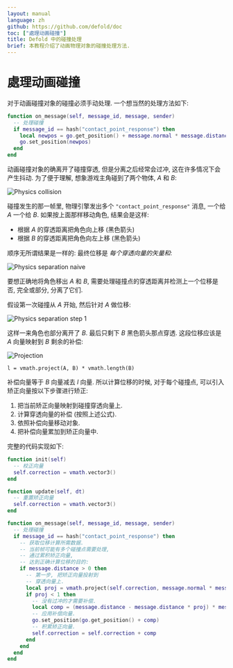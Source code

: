 ```yaml
---
layout: manual
language: zh
github: https://github.com/defold/doc
toc: ["處理动画碰撞"]
title: Defold 中的碰撞处理
brief: 本教程介绍了动画物理对象的碰撞处理方法.
---
```


# 處理动画碰撞

对于动画碰撞对象的碰撞必须手动处理. 一个想当然的处理方法如下:

```lua
function on_message(self, message_id, message, sender)
  -- 处理碰撞
  if message_id == hash("contact_point_response") then
    local newpos = go.get_position() + message.normal * message.distance
    go.set_position(newpos)
  end
end
```

动画碰撞对象的确离开了碰撞穿透, 但是分离之后经常会过冲, 这在许多情况下会产生抖动. 为了便于理解, 想象游戏主角碰到了两个物体, *A* 和 *B*:

![Physics collision](/manuals/images/physics/collision_multi.png)

碰撞发生的那一帧里, 物理引擎发出多个 `"contact_point_response"` 消息, 一个给 *A* 一个给 *B*. 如果按上面那样移动角色, 结果会是这样:

- 根据 *A* 的穿透距离把角色向上移 (黑色箭头)
- 根据 *B* 的穿透距离把角色向左上移 (黑色箭头)

顺序无所谓结果是一样的: 最终位移是 *每个穿透向量的矢量和*:

![Physics separation naive](/manuals/images/physics/separation_naive.png)

要想正确地将角色移出 *A* 和 *B*, 需要处理碰撞点的穿透距离并检测上一个位移是否, 完全或部分, 分离了它们.

假设第一次碰撞从 *A* 开始, 然后针对 *A* 做位移:

![Physics separation step 1](/manuals/images/physics/separation_step1.png)

这样一来角色也部分离开了 *B*. 最后只剩下 *B* 黑色箭头那点穿透. 这段位移应该是 *A* 向量映射到 *B* 剩余的补偿:

![Projection](/manuals/images/physics/projection.png)

```
l = vmath.project(A, B) * vmath.length(B)
```

补偿向量等于 *B* 向量减去 *l* 向量. 所以计算位移的时候, 对于每个碰撞点, 可以引入矫正向量按以下步骤进行矫正:

1. 把当前矫正向量映射到碰撞穿透向量上.
2. 计算穿透向量的补偿 (按照上述公式).
3. 依照补偿向量移动对象.
4. 把补偿向量累加到矫正向量中.

完整的代码实现如下:

```lua
function init(self)
  -- 校正向量
  self.correction = vmath.vector3()
end

function update(self, dt)
  -- 重置矫正向量
  self.correction = vmath.vector3()
end

function on_message(self, message_id, message, sender)
  -- 处理碰撞
  if message_id == hash("contact_point_response") then
    -- 获取位移计算所需数据. 
    -- 当前帧可能有多个碰撞点需要处理,
    -- 通过累积矫正向量,
    -- 达到正确计算位移的目的:
    if message.distance > 0 then
      -- 第一步, 把矫正向量投射到
      -- 穿透向量上.
      local proj = vmath.project(self.correction, message.normal * message.distance)
      if proj < 1 then
        -- 没有过冲的才需要补偿.
        local comp = (message.distance - message.distance * proj) * message.normal
        -- 应用补偿向量.
        go.set_position(go.get_position() + comp)
        -- 积累矫正向量.
        self.correction = self.correction + comp
      end
    end
  end
end
```
